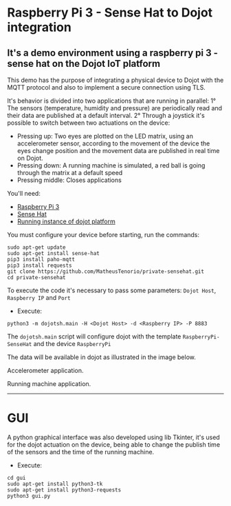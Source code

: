 # Raspberry Pi 3 - Sense Hat to Dojot integration
## It's a demo environment using a raspberry pi 3 - sense hat on the Dojot IoT platform

This demo has the purpose of integrating a physical device to Dojot with the MQTT protocol and also to implement a secure connection using TLS. 

It's behavior is divided into two applications that are running in parallel:
1° The sensors (temperature, humidity and pressure) are periodically read and their data are published at a default interval.
2° Through a joystick it's possible to switch between two actuations on the device:
- Pressing up: Two eyes are plotted on the LED matrix, using an accelerometer sensor, according to the movement of the device the eyes change position and the movement data are published in real time on Dojot.
- Pressing down: A running machine is simulated, a red ball is going through the matrix at a default speed
- Pressing middle: Closes applications

You'll need:
* [Raspberry Pi 3](https://www.raspberrypi.org/products/raspberry-pi-3-model-b)
* [Sense Hat](https://www.raspberrypi.org/products/sense-hat/)
* [Running instance of dojot platform](http://dojotdocs.readthedocs.io/en/latest/installation-guide.html)

You must configure your device before starting, run the commands:

```shell
sudo apt-get update
sudo apt-get install sense-hat
pip3 install paho-mqtt
pip3 install requests
git clone https://github.com/MatheusTenorio/private-sensehat.git
cd private-sensehat
```
To execute the code it's necessary to pass some parameters: `Dojot Host`, `Raspberry IP` and `Port`
- Execute: 

```shell
python3 -m dojotsh.main -H <Dojot Host> -d <Raspberry IP> -P 8883 
```
The `dojotsh.main` script will configure dojot with the template `RaspberryPi-SenseHat` and the device `RaspberryPi`

The data will be available in dojot as illustrated in the image below.

Accelerometer application.

Running machine application.
_________________________________________________________________________________________
# GUI
A python graphical interface was also developed using lib Tkinter, it's used for the dojot actuation on the device, being able to change the publish time of the sensors and the time of the running machine.

- Execute:

```shell
cd gui
sudo apt-get install python3-tk
sudo apt-get install python3-requests
python3 gui.py
```
